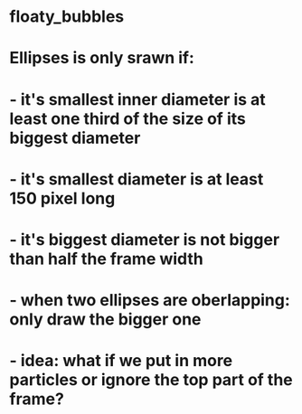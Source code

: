 # floaty_bubbles

# Ellipses is only srawn if:
# - it's smallest inner diameter is at least one third of the size of its biggest diameter
# - it's smallest diameter is at least 150 pixel long
# - it's biggest diameter is not bigger than half the frame width
# - when two ellipses are oberlapping: only draw the bigger one

# - idea: what if we put in more particles or ignore the top part of the frame?